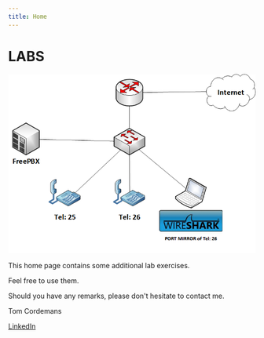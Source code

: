 ```yaml
---
title: Home
---
```


# LABS

![Success](./assets/VOIP.png)

This home page contains some additional lab exercises.

Feel free to use them.

Should you have any remarks, please don't hesitate to contact me.

Tom Cordemans

[LinkedIn](https://www.linkedin.com/in/tom-cordemans-54419821/)


